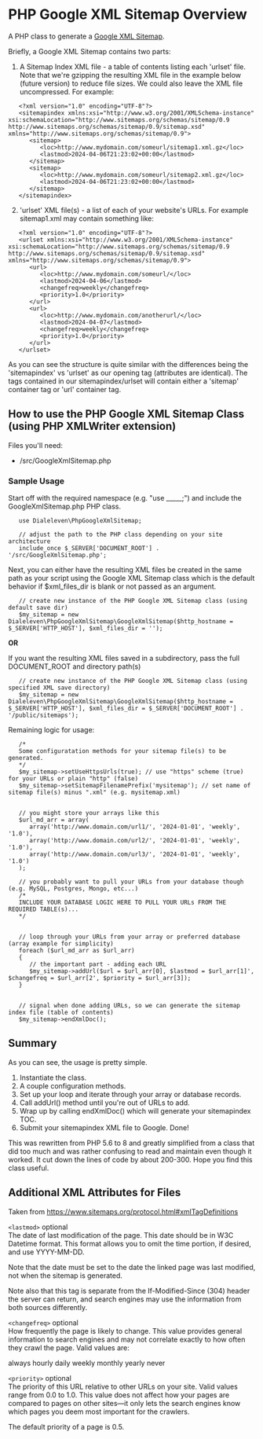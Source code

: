 # PHP Google XML Sitemap Overview

A PHP class to generate a [Google XML Sitemap](https://developers.google.com/search/docs/crawling-indexing/sitemaps/overview).

Briefly, a Google XML Sitemap contains two parts:

1. A Sitemap Index XML file - a table of contents listing each 'urlset' file. Note that we're gzipping the resulting XML file in the example below (future version) to reduce file sizes. We could also leave the XML file uncompressed. For example:

```
   <?xml version="1.0" encoding="UTF-8"?>
   <sitemapindex xmlns:xsi="http://www.w3.org/2001/XMLSchema-instance" xsi:schemaLocation="http://www.sitemaps.org/schemas/sitemap/0.9 http://www.sitemaps.org/schemas/sitemap/0.9/sitemap.xsd" xmlns="http://www.sitemaps.org/schemas/sitemap/0.9">
      <sitemap>
         <loc>http://www.mydomain.com/someurl/sitemap1.xml.gz</loc>
         <lastmod>2024-04-06T21:23:02+00:00</lastmod>
      </sitemap>
      <sitemap>
         <loc>http://www.mydomain.com/someurl/sitemap2.xml.gz</loc>
         <lastmod>2024-04-06T21:23:02+00:00</lastmod>
      </sitemap>
   </sitemapindex>
```

2. 'urlset' XML file(s) - a list of each of your website's URLs. For example sitemap1.xml may contain something like:

```
   <?xml version="1.0" encoding="UTF-8"?>
   <urlset xmlns:xsi="http://www.w3.org/2001/XMLSchema-instance" xsi:schemaLocation="http://www.sitemaps.org/schemas/sitemap/0.9 http://www.sitemaps.org/schemas/sitemap/0.9/sitemap.xsd" xmlns="http://www.sitemaps.org/schemas/sitemap/0.9">
      <url>
         <loc>http://www.mydomain.com/someurl/</loc>
         <lastmod>2024-04-06</lastmod>
         <changefreq>weekly</changefreq>
         <priority>1.0</priority>
      </url>
      <url>
         <loc>http://www.mydomain.com/anotherurl/</loc>
         <lastmod>2024-04-07</lastmod>
         <changefreq>weekly</changefreq>
         <priority>1.0</priority>
      </url>
   </urlset>
```

As you can see the structure is quite similar with the differences being the 'sitemapindex' vs 'urlset' as our opening tag (attributes are identical). The tags contained in our sitemapindex/urlset will contain either a 'sitemap' container tag or 'url' container tag.


## How to use the PHP Google XML Sitemap Class (using PHP XMLWriter extension)

Files you'll need:

- /src/GoogleXmlSitemap.php

### Sample Usage
Start off with the required namespace (e.g. "use _____;") and include the GoogleXmlSitemap.php PHP class.
```
   use Dialeleven\PhpGoogleXmlSitemap;

   // adjust the path to the PHP class depending on your site architecture
   include_once $_SERVER['DOCUMENT_ROOT'] . '/src/GoogleXmlSitemap.php';
```

Next, you can either have the resulting XML files be created in the same path as your script using the Google XML Sitemap class which is the default behavior if $xml_files_dir is blank or not passed as an argument.

```
   // create new instance of the PHP Google XML Sitemap class (using default save dir)
   $my_sitemap = new Dialeleven\PhpGoogleXmlSitemap\GoogleXmlSitemap($http_hostname = $_SERVER['HTTP_HOST'], $xml_files_dir = '');
```

**OR**

If you want the resulting XML files saved in a subdirectory, pass the full DOCUMENT_ROOT and directory path(s)

```
   // create new instance of the PHP Google XML Sitemap class (using specified XML save directory)
   $my_sitemap = new Dialeleven\PhpGoogleXmlSitemap\GoogleXmlSitemap($http_hostname = $_SERVER['HTTP_HOST'], $xml_files_dir = $_SERVER['DOCUMENT_ROOT'] . '/public/sitemaps');

```

Remaining logic for usage:
```
   /*
   Some configuratation methods for your sitemap file(s) to be generated.
   */
   $my_sitemap->setUseHttpsUrls(true); // use "https" scheme (true) for your URLs or plain "http" (false)
   $my_sitemap->setSitemapFilenamePrefix('mysitemap'); // set name of sitemap file(s) minus ".xml" (e.g. mysitemap.xml)
   

   // you might store your arrays like this
   $url_md_arr = array(
      array('http://www.domain.com/url1/', '2024-01-01', 'weekly', '1.0'),
      array('http://www.domain.com/url2/', '2024-01-01', 'weekly', '1.0'),
      array('http://www.domain.com/url3/', '2024-01-01', 'weekly', '1.0')
   );

   // you probably want to pull your URLs from your database though (e.g. MySQL, Postgres, Mongo, etc...)
   /*
   INCLUDE YOUR DATABASE LOGIC HERE TO PULL YOUR URLs FROM THE REQUIRED TABLE(s)...
   */


   // loop through your URLs from your array or preferred database (array example for simplicity)
   foreach ($url_md_arr as $url_arr)
   {
      // the important part - adding each URL
      $my_sitemap->addUrl($url = $url_arr[0], $lastmod = $url_arr[1]', $changefreq = $url_arr[2', $priority = $url_arr[3]);
   }


   // signal when done adding URLs, so we can generate the sitemap index file (table of contents)
   $my_sitemap->endXmlDoc();
```

## Summary

As you can see, the usage is pretty simple. 

1. Instantiate the class.
2. A couple configuration methods.
3. Set up your loop and iterate through your array or database records.
4. Call addUrl() method until you're out of URLs to add.
5. Wrap up by calling endXmlDoc() which will generate your sitemapindex TOC.
6. Submit your sitemapindex XML file to Google. Done!

This was rewritten from PHP 5.6 to 8 and greatly simplified from a class that
did too much and was rather confusing to read and maintain even though it worked.
It cut down the lines of code by about 200-300. Hope you find this class useful.

## Additional XML Attributes for <urlset> Files

Taken from https://www.sitemaps.org/protocol.html#xmlTagDefinitions

```<lastmod>```	optional	
The date of last modification of the page. This date should be in W3C Datetime format. This format allows you to omit the time portion, if desired, and use YYYY-MM-DD.

Note that the date must be set to the date the linked page was last modified, not when the sitemap is generated.

Note also that this tag is separate from the If-Modified-Since (304) header the server can return, and search engines may use the information from both sources differently.

```<changefreq>```	optional	
How frequently the page is likely to change. This value provides general information to search engines and may not correlate exactly to how often they crawl the page. Valid values are:

always
hourly
daily
weekly
monthly
yearly
never

```<priority>```	optional	
The priority of this URL relative to other URLs on your site. Valid values range from 0.0 to 1.0. This value does not affect how your pages are compared to pages on other sites—it only lets the search engines know which pages you deem most important for the crawlers.

The default priority of a page is 0.5.